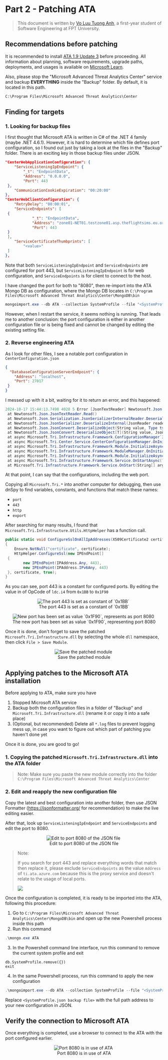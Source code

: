 # Part 2 - Patching ATA

> This document is written by [Vo Luu Tuong Anh](https://github.com/anhvlt-2k6), a first-year student of Software Engineering at FPT University.

## Recommendations before patching

It is recommended to install [ATA 1.9 Update 3](https://learn.microsoft.com/en-us/advanced-threat-analytics/ata-update-1.9.3-migration-guide) before proceeding. All information about planning, software requirements, upgrade paths, deployments, and usages is available on [Microsoft Learn](https://learn.microsoft.com/en-us/advanced-threat-analytics/what-is-ata).

Also, please stop the "Microsoft Advanced Threat Analytics Center" service and backup **EVERYTHING** inside the "Backup" folder. By default, it is located in this path.

```cmd
C:\Program Files\Microsoft Advanced Threat Analytics\Center
```

## Finding for targets

### 1. Looking for backup files

I first thought that Microsoft ATA is written in C# of the .NET 4 family (maybe .NET 4.6.1). However, it is hard to determine which file defines port configuration, so I found out just by taking a look at the files in the "Backup" folder.
There is an exciting key in those backup files under JSON.

```json
"CenterWebApplicationConfiguration": {
    "ServiceListeningIpEndpoint": {
        "_t": "EndpointData",
        "Address": "0.0.0.0",
        "Port": 443
 },
    "CommunicationCookieExpiration": "00:20:00"
},
"CenterWebClientConfiguration": {
    "RetryDelay": "00:00:01",
    "ServiceEndpoints": [
 {
            "_t": "EndpointData",
            "Address": "zone01-NET01.testzone01.asp.theflightsims.eu.org",
            "Port": 443
 }
 ],
    "ServiceCertificateThumbprints": [
        "<value>"
 ]
},
```

Note that both `ServiceListeningIpEndpoint` and `ServiceEndpoints` are configured for port 443, but `ServiceListeningIpEndpoint` is for web configuration, and `ServiceEndpoints` is for client to connect to the host.

I have changed the port for both to "8080", then re-import into the ATA Mongo DB as configuration, where the Mongo DB locates in `C:\Program Files\Microsoft Advanced Threat Analytics\Center\MongoDB\bin`

```powershell
mongoimport.exe --db ATA --collection SystemProfile --file "<SystemProfile.json backup file>" --upsert
```

However, when I restart the service, it seems nothing is running. That leads me to another conclusion: the port configuration is either in another configuration file or is being fixed and cannot be changed by editing the existing setting file.

### 2. Reverse engineering ATA

As I look for other files, I see a notable port configuration in `CenterConfiguration.json`

```json
{
  "DatabaseConfigurationServerEndpoint": {
    "Address": "localhost",
    "Port": 27017
 }
}
```

I messed up with it a bit, waiting for it to return an error, and this happened:

```powershell
2024-10-17 15:44:13.7498 4028 5 Error [JsonTextReader] Newtonsoft.Json.JsonReaderException: Additional text encountered after finished reading JSON content: e. Path '', line 7, position 0.
 at Newtonsoft.Json.JsonTextReader.Read()
 at Newtonsoft.Json.Serialization.JsonSerializerInternalReader.Deserialize(JsonReader reader, Type objectType, Boolean checkAdditionalContent)
 at Newtonsoft.Json.JsonSerializer.DeserializeInternal(JsonReader reader, Type objectType)
 at Newtonsoft.Json.JsonConvert.DeserializeObject(String value, Type type, JsonSerializerSettings settings)
 at Newtonsoft.Json.JsonConvert.DeserializeObject[T](String value, JsonSerializerSettings settings)
 at async Microsoft.Tri.Infrastructure.Framework.ConfigurationManager`2.OnInitializeAsync[](?)
 at async Microsoft.Tri.Center.Service.CenterConfigurationManager.OnInitializeAsync(?)
 at async Microsoft.Tri.Infrastructure.Framework.Module.InitializeAsync(?)
 at async Microsoft.Tri.Infrastructure.Framework.ModuleManager.OnInitializeAsync(?)
 at async Microsoft.Tri.Infrastructure.Framework.Module.InitializeAsync(?)
 at async Microsoft.Tri.Infrastructure.Framework.Service.OnStartAsync(?)
 at Microsoft.Tri.Infrastructure.Framework.Service.OnStart(String[] args)
```

At that point, I can say that the configurations, including the web port.

Copying all `Microsoft.Tri.*` into another computer for debugging, then use dnSpy to find variables, constants, and functions that match these names:

- `port`
- `443`
- `http`
- `export`

After searching for many results, I found that `Microsoft.Tri.Infrastructure.Utils.HttpHelper` has a function call.

```cs
public static void ConfigureSslOnAllIpAddresses(X509Certificate2 certificate)
{
    Ensure.NotNull("certificate", certificate);
    HttpHelper.ConfigureSsl(new IPEndPoint[]
 {
        new IPEndPoint(IPAddress.Any, 443),
        new IPEndPoint(IPAddress.IPv6Any, 443)
 }, certificate, true);
}
```

As you can see, port 443 is a constant for configured ports. By editing the value in of OpCode of `ldc.i4` from `0x1BB` to `0x1F90`

<p align="center">
 <img src="./img/ata_dll_patch_1.png" alt="The port 443 is set as constant of `0x1BB`" />
 <br>
 The port 443 is set as a constant of `0x1BB`
</p>

<p align="center">
 <img src="./img/ata_dll_patch_2.png" alt="New port has been set as value `0x1F90`, represents as port 8080" />
 <br>
 The new port has been set as value `0x1F90`, representing port 8080
</p>

Once it is done, don't forget to save the patched `Microsoft.Tri.Infrastructure.dll` by selecting the whole `dll` namespace, then click `File > Save Module`.

<p align="center">
 <img src="./img/save_patched_dll.png" alt="Save the patched module" />
 <br>
 Save the patched module
</p>

## Applying patches to the Microsoft ATA installation

Before applying to ATA, make sure you have

1. Stopped Microsoft ATA service
2. Backup both the configuration files in a folder of "Backup" and `Microsoft.Tri.Infrastructure.dll` (rename it or copy it into a safe place)
3. (Optional, but recommended) Delete all `*.log` files to prevent logging mess up, in case you want to figure out which part of patching you haven't done yet

Once it is done, you are good to go!

### 1. Copying the patched `Microsoft.Tri.Infrastructure.dll` into the ATA folder

> Note: Make sure you paste the new module correctly into the folder `C:\Program Files\Microsoft Advanced Threat Analytics\Center`

### 2. Edit and reapply the new configuration file

Copy the latest and best configuration into another folder, then use JSON Formatter (https://jsonformatter.org/ for recommendation) to make the live editing easier.

After that, look up `ServiceListeningIpEndpoint` and `ServiceEndpoints` and edit the port to 8080.

<p align="center">
 <img src="./img/ata_json_patch.png" alt="Edit to port 8080 of the JSON file" />
 <br>
 Edit to port 8080 of the JSON file
</p>

> Note:
>
> If you search for port 443 and replace everything words that match then replace it, please exclude `ServiceEndpoints` as the value `Address` of `ti.ata.azure.com` because this is the proxy service and doesn't relate to the usage of local ports.
>
> ![](./img/excludes_this_item.png)

Once the configuration is completed, it is ready to be imported into the ATA, following this procedure:
1. Go to `C:\Program Files\Microsoft Advanced Threat Analytics\Center\MongoDB\bin` and open up the new Powershell process inside this path
2. Run this command

```powershell
.\mongo.exe ATA
```

3. In the Powershell command line interface, run this command to remove the current system profile and exit

```mongo
db.SystemProfile.remove({})
exit
```

4. In the same Powershell process, run this command to apply the new configuration

```powershell
.\mongoimport.exe --db ATA --collection SystemProfile --file "<SystemProfile.json backup file>" --upsert
```

Replace `<SystemProfile.json backup file>` with the full path address to your new configuration in JSON.

## Verify the connection to Microsoft ATA

Once everything is completed, use a browser to connect to the ATA with the port configured earlier.

<p align="center">
 <img src="./img/result.png" alt="Port 8080 is in use of ATA" />
 <br>
 Port 8080 is in use of ATA
</p>
